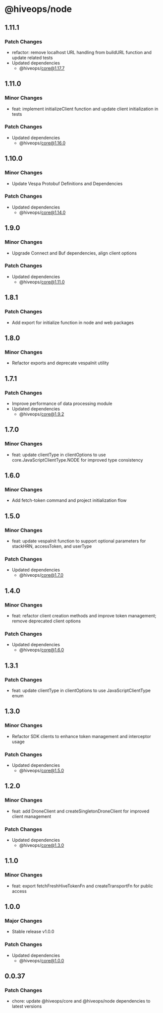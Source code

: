 # @hiveops/node

## 1.11.1

### Patch Changes

- refactor: remove localhost URL handling from buildURL function and update related tests
- Updated dependencies
  - @hiveops/core@1.17.7

## 1.11.0

### Minor Changes

- feat: implement initializeClient function and update client initialization in tests

### Patch Changes

- Updated dependencies
  - @hiveops/core@1.16.0

## 1.10.0

### Minor Changes

- Update Vespa Protobuf Definitions and Dependencies

### Patch Changes

- Updated dependencies
  - @hiveops/core@1.14.0

## 1.9.0

### Minor Changes

- Upgrade Connect and Buf dependencies, align client options

### Patch Changes

- Updated dependencies
  - @hiveops/core@1.11.0

## 1.8.1

### Patch Changes

- Add export for initialize function in node and web packages

## 1.8.0

### Minor Changes

- Refactor exports and deprecate vespaInit utility

## 1.7.1

### Patch Changes

- Improve performance of data processing module
- Updated dependencies
  - @hiveops/core@1.9.2

## 1.7.0

### Minor Changes

- feat: update clientType in clientOptions to use core.JavaScriptClientType.NODE for improved type consistency

## 1.6.0

### Minor Changes

- Add fetch-token command and project initialization flow

## 1.5.0

### Minor Changes

- feat: update vespaInit function to support optional parameters for stackHRN, accessToken, and userType

### Patch Changes

- Updated dependencies
  - @hiveops/core@1.7.0

## 1.4.0

### Minor Changes

- feat: refactor client creation methods and improve token management; remove deprecated client options

### Patch Changes

- Updated dependencies
  - @hiveops/core@1.6.0

## 1.3.1

### Patch Changes

- feat: update clientType in clientOptions to use JavaScriptClientType enum

## 1.3.0

### Minor Changes

- Refactor SDK clients to enhance token management and interceptor usage

### Patch Changes

- Updated dependencies
  - @hiveops/core@1.5.0

## 1.2.0

### Minor Changes

- feat: add DroneClient and createSingletonDroneClient for improved client management

### Patch Changes

- Updated dependencies
  - @hiveops/core@1.3.0

## 1.1.0

### Minor Changes

- feat: export fetchFreshHiveTokenFn and createTransportFn for public access

## 1.0.0

### Major Changes

- Stable release v1.0.0

### Patch Changes

- Updated dependencies
  - @hiveops/core@1.0.0

## 0.0.37

### Patch Changes

- chore: update @hiveops/core and @hiveops/node dependencies to latest versions
